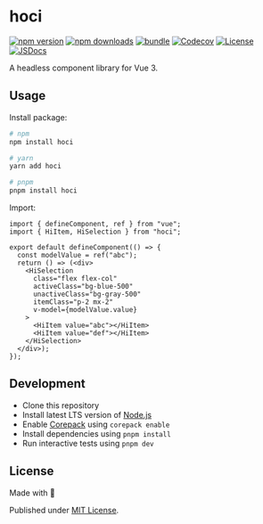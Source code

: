 # hoci

[![npm version][npm-version-src]][npm-version-href]
[![npm downloads][npm-downloads-src]][npm-downloads-href]
[![bundle][bundle-src]][bundle-href]
[![Codecov][codecov-src]][codecov-href]
[![License][license-src]][license-href]
[![JSDocs][jsdocs-src]][jsdocs-href]

A headless component library for Vue 3.

## Usage

Install package:

```sh
# npm
npm install hoci

# yarn
yarn add hoci

# pnpm
pnpm install hoci
```

Import:

```tsx
import { defineComponent, ref } from "vue";
import { HiItem, HiSelection } from "hoci";

export default defineComponent(() => {
  const modelValue = ref("abc");
  return () => (<div>
    <HiSelection
      class="flex flex-col"
      activeClass="bg-blue-500"
      unactiveClass="bg-gray-500"
      itemClass="p-2 mx-2"
      v-model={modelValue.value}
    >
      <HiItem value="abc"></HiItem>
      <HiItem value="def"></HiItem>
    </HiSelection>
  </div>);
});

```

## Development

- Clone this repository
- Install latest LTS version of [Node.js](https://nodejs.org/en/)
- Enable [Corepack](https://github.com/nodejs/corepack) using `corepack enable`
- Install dependencies using `pnpm install`
- Run interactive tests using `pnpm dev`

## License

Made with 💛

Published under [MIT License](./LICENSE).

<!-- Badges -->

[npm-version-src]: https://img.shields.io/npm/v/hoci?style=flat&colorA=18181B&colorB=F0DB4F
[npm-version-href]: https://npmjs.com/package/hoci
[npm-downloads-src]: https://img.shields.io/npm/dm/hoci?style=flat&colorA=18181B&colorB=F0DB4F
[npm-downloads-href]: https://npmjs.com/package/hoci
[codecov-src]: https://img.shields.io/codecov/c/gh/chizukicn/hoci/main?style=flat&colorA=18181B&colorB=F0DB4F
[codecov-href]: https://codecov.io/gh/chizukicn/hoci
[bundle-src]: https://img.shields.io/bundlephobia/minzip/hoci?style=flat&colorA=18181B&colorB=F0DB4F
[bundle-href]: https://bundlephobia.com/result?p=hoci
[license-src]: https://img.shields.io/github/license/chizukicn/hoci.svg?style=flat&colorA=18181B&colorB=F0DB4F
[license-href]: https://github.com/chizukicn/hoci/blob/main/LICENSE
[jsdocs-src]: https://img.shields.io/badge/jsDocs.io-reference-18181B?style=flat&colorA=18181B&colorB=F0DB4F
[jsdocs-href]: https://www.jsdocs.io/package/hoci
